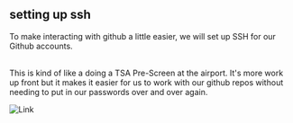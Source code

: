 ##  setting up ssh

To make interacting with github a little easier, we will set up SSH for our Github accounts.

<br/>
This is kind of like a doing a TSA Pre-Screen at the airport. It's more work up front but it makes it easier for us to work with our github repos without needing to put in our passwords over and over again.

![Link](images/linkTriforce.gif)
